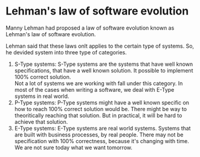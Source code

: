 # Lehman's law of software evolution

Manny Lehman had proposed a law of software evolution known as Lehman's law of software evolution.  

Lehman said that these laws onlt applies to the certain type of systems. So, he devided system into three
type of categories.

1. S-Type systems:
    S-Type systems are the systems that have well known specifications, that have a well known solution.
    It possible to implement 100% correct solution.  
    Not a lot of systems we are working with fall under this category.
    In most of the cases when writing a software, we deal with E-Type systems in real world.
2. P-Type systems:
    P-Type systems might have a well known specific on how to reach 100% correct solution would be. There
    might be way to theoritically reaching that solution. But in practical, it will be hard to achieve that
    solution.
3. E-Type systems:
    E-Type systems are real world systems. Systems that are built with business processes, by real people.
    There may not be specification with 100% correctness, because it's changing with time. We are not sure 
    today what we want tomorrow.
